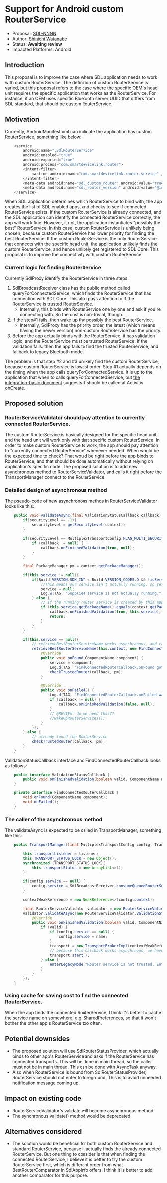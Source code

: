 # Support for Android custom RouterService
* Proposal: [SDL-NNNN](NNNN-support-for-android-custom-routerservice.md)
* Author: [Shinichi Watanabe](https://github.com/shiniwat)
* Status: **Awaiting review**
* Impacted Platforms: Android

## Introduction
This proposal is to improve the case where SDL application needs to work with custom RouterService. The definition of custom RouterService is varied, but this proposal refers to the case where the specific OEM's head unit requires the specific application that works as the RouterService.
For instance, if an OEM uses specific Bluetooth server UUID that differs from SDL standard, that should be custom RouterService.

## Motivation

Currently, AndroidManifest.xml can indicate the application has custom RouterService, something like below:
```java
    <service
        android:name=".SdlRouterService"
        android:enabled="true"
        android:exported="true"
        android:process="com.smartdevicelink.router">
        <intent-filter>
            <action android:name="com.smartdevicelink.router.service" />
        </intent-filter>
        <meta-data android:name="sdl_custom_router" android:value="true" />
        <meta-data android:name="sdl_router_version" android:value="@integer/sdl_router_service_version_value" />
    </service>
```

When SDL application determines which RouterService to bind with, the app creates the list of SDL enabled apps, and checks to see if connected RouterService exists.
If the custom RouterService is already connected, and the SDL application can identify the connected RouterService correctly, the app will work fine. However, it not, the application instantiates "possibly the best" RouterService. In this case, custom RouterService is unlikely being chosen, because custom RouterService has lower priority for finding the best RouterService.
If the custom RouterService is the only RouterService that connects with the specific head unit, the application unlikely finds the custom RouterService, and hence unlikely get registered to SDL Core.
This proposal is to improve the connectivity with custom RouterService.

### Current logic for finding RouterService

Currently SdlProxy identify the RouterService in three steps:

1. SdlBroadcastReceiver class has the public method called queryForConnectedService, which finds the RouterService that has connection with SDL Core. This also pays attention to if the RouterService is trusted RouterService.
    -  Internally, this binds with RouterService one by one and ask if you're connecting with. So the cost is non-trivial, though.
2. If the step#1 fails, then wake up the possibly the best RouterService.
    -  Internally, SdlProxy has the priority order, the latest (which means having the newer version) non-custom RouteService has the priority.
3. Before the app actually binds with the RouterService, it has validation logic, and the RouterService must be trusted RouterService. If the validation fails. then the app fails to find the trusted RouterService, and fallback to legacy Bluetooth mode.

The problem is that step #2 and #3 unlikely find the custom RouterService, because custom RouterService is lowest order.
Step #1 actually depends on the timing when the app calls queryForConnectedService. It is up to the application that when to calls queryForConnectedService, but [the integration-basic document](https://smartdevicelink.com/en/guides/android/getting-started/integration-basics/) suggests it should be called at Activitiy onCreate.

## Proposed solution

### RouterServiceValidator should pay attention to currently connected RouterService.

The custom RouterService is basically designed for the specific head unit, and the head unit will work only with that specific custom RouterService.
In order to make custom RouterService to work, the app should pay attention to "currently connected RouterService" whenever needed.
When would be the expected time to check? That would be right before the app binds to RouterService, and that should be done automatically without relying on application's specific code.
The proposed solution is to add new asynchronous method to RouterServiceValidator, and calls it right before the TransportManager connect to the RouterService.

### Detailed design of asynchronous method
The pseudo-code of new asynchronous methos in RouterServiceValidator looks like this:
```java
	public void validateAsync(final ValidationStatusCallback callback) {
		if(securityLevel == -1){
			securityLevel = getSecurityLevel(context);
		}

		if(securityLevel == MultiplexTransportConfig.FLAG_MULTI_SECURITY_OFF){ //If security isn't an issue, just return true;
			if (callback != null) {
				callback.onFinishedValidation(true, null);
			}
		}

		final PackageManager pm = context.getPackageManager();

		if(this.service != null){
			if(Build.VERSION.SDK_INT < Build.VERSION_CODES.O && !isServiceRunning(context,this.service)){
				//This means our service isn't actually running, so set to null. Hopefully we can find a real router service after this.
				service = null;
				Log.w(TAG, "Supplied service is not actually running.");
			} else {
				// If the running router service is created by this app, the validation is good by default
				if (this.service.getPackageName().equals(context.getPackageName()) && callback != null) {
					callback.onFinishedValidation(true, this.service);
					return;
				}
			}
		}

		if(this.service == null){
			// retrieveBestRouterServiceName works asynchronous, and calls FindConnectedRouterCallback when it finished to find
			retrieveBestRouterServiceName(this.context, new FindConnectedRouterCallback() {
				@Override
				public void onFound(ComponentName component) {
					service = component;
					Log.d(TAG, "FindConnectedRouterCallback.onFound got called. Package=" + component);
					checkTrustedRouter(callback, pm);
				}

				@Override
				public void onFailed() {
					Log.d(TAG, "FindConnectedRouterCallback.onFailed was called");
					if (callback != null) {
						callback.onFinishedValidation(false, null);
					}
					// @REVIEW: do we need this??
					//wakeUpRouterServices();
				}
			});
		} else {
			// already found the RouterService
			checkTrustedRouter(callback, pm);
		}
	}
```

ValidationStatusCallback interface and FindConnectedRouterCallback looks as follows:
```java
	public interface ValidationStatusCallback {
		public void onFinishedValidation(boolean valid, ComponentName name);
	}

	private interface FindConnectedRouterCallback {
		void onFound(ComponentName component);
		void onFailed();
	}

```

### The caller of the asynchronous method
The validateAsync is expected to be called in TransportManager, something like this:

```java
    public TransportManager(final MultiplexTransportConfig config, TransportEventListener listener, final boolean autoStart){

        this.transportListener = listener;
        this.TRANSPORT_STATUS_LOCK = new Object();
        synchronized (TRANSPORT_STATUS_LOCK){
            this.transportStatus = new ArrayList<>();
        }

        if(config.service == null) {
            config.service = SdlBroadcastReceiver.consumeQueuedRouterService();
        }

        contextWeakReference = new WeakReference<>(config.context);

        final RouterServiceValidator validator = new RouterServiceValidator(config);
        validator.validateAsync(new RouterServiceValidator.ValidationStatusCallback() {
            @Override
            public void onFinishedValidation(boolean valid, ComponentName name) {
                if (valid) {
                    if (config.service == null) {
                        config.service = name;
                    }
                    transport = new TransportBrokerImpl(contextWeakReference, config.appId, config.service);
                    // because this callback works asynchrnous, we have to call TransportManager.start here.
                    transport.start();
                } else {
                    enterLegacyMode("Router service is not trusted. Entering legacy mode");
                }
            }
        });
    }

```

### Using cache for saving cost to find the connected RouterService.
When the app finds the connected RouterService, I think it's better to cache the service name on somewhere, e.g. SharedPreferences, so that it won't bother the other app's RouterService too often.

## Potential downsides

- The proposed solution will use SdlRouterStatusProvider, which actually binds to other app's RouterService and asks if the RouterService has connected transports. This will be done in main thread, so the caller must not be in main thread. This can be done with AsyncTask anyway.
- Also when RouterService is bound from SdlRouterStatusProvider, RouterService should not enter to foreground. This is to avoid unneeded notification message coming up.

## Impact on existing code

- RouterServiceValidator's validate will become asynchronous method.
- The synchronous validate() method would be deprecated.

## Alternatives considered
- The solution would be beneficial for both custom RouterService and standard RouterService, because it actually finds the already connected RouterService. But one thing to consider is that when finding the connected RouterService, I believe it is better to try the custom RouterService first, which is different order from what BestRouterComparator in SdlAppInfo offers. I think it is better to add another comparator for this purpose.


